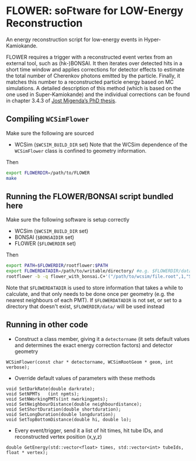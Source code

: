 # FLOWER: soFtware for LOW-Energy Reconstruction
An energy reconstruction script for low-energy events in Hyper-Kamiokande.

FLOWER requires a trigger with a reconstructed event vertex from an external tool, such as (hk-)BONSAI. It then iterates over detected hits in a short time window and applies corrections for detector effects to estimate the total number of Cherenkov photons emitted by the particle. Finally, it matches this number to a reconstructed particle energy based on MC simulations.
A detailed description of this method (which is based on the one used in Super-Kamiokande) and the individual corrections can be found in chapter 3.4.3 of [Jost Migenda’s PhD thesis](https://inspirehep.net/literature/1778697).

## Compiling `WCSimFlower`
Make sure the following are sourced
* WCSim (`$WCSIM_BUILD_DIR` set)
  Note that the WCSim dependence of the `WCSimFlower` class is confined to geometry information.

Then
```bash
export FLOWERDIR=/path/to/FLOWER
make
```

## Running the FLOWER/BONSAI script bundled here
Make sure the following software is setup correctly
* WCSim (`$WCSIM_BUILD_DIR` set)
* BONSAI (`$BONSAIDIR` set)
* FLOWER (`$FLOWERDIR` set)

Then
```bash
export PATH=$FLOWERDIR/rootflower:$PATH
export FLOWERDATADIR=/path/to/writable/directory/ #e.g. $FLOWERDIR/data/
rootflower -b -q flower_with_bonsai.C+'("/path/to/wcsim/file.root",1,"SuperK")'
```

Note that `$FLOWERDATADIR` is used to store information that takes a while to calculate, and that only needs to be done once per geometry (e.g. the nearest neighbours of each PMT). If `$FLOWERDATADIR` is not set, or set to a directory that doesn't exist, `$FLOWERDIR/data/` will be used instead

## Running in other code
* Construct a class member, giving it a `detectorname` (it sets default values and determines the exact energy correction factors) and detector geometry
```
WCSimFlower(const char * detectorname, WCSimRootGeom * geom, int verbose);
```
* Override default values of parameters with these methods
```
void SetDarkRate(double darkrate);
void SetNPMTs   (int npmts);
void SetNWorkingPMTs(int nworkingpmts);
void SetNeighbourDistance(double neighbourdistance);
void SetShortDuration(double shortduration);
void SetLongDuration(double longduration);
void SetTopBottomDistance(double hi, double lo);
```
* Every event/trigger, send it a list of hit times, hit tube IDs, and reconstructed vertex position (x,y,z)
```
double GetEnergy(std::vector<float> times, std::vector<int> tubeIds, float * vertex);
```
